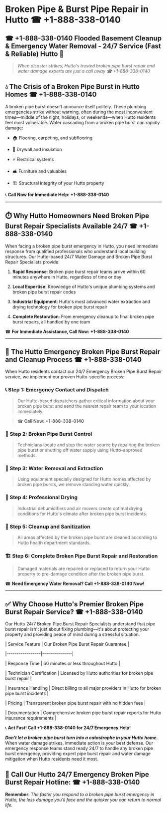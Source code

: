 # Broken Pipe & Burst Pipe Repair in Hutto ☎ +1-888-338-0140  
## ☎ +1-888-338-0140 Flooded Basement Cleanup & Emergency Water Removal - 24/7 Service (Fast & Reliable) Hutto 🚨  

> *When disaster strikes, Hutto's trusted broken pipe burst repair and water damage experts are just a call away ☎ +1-888-338-0140*  

## 💧 The Crisis of a Broken Pipe Burst in Hutto Homes ☎ +1-888-338-0140  

A broken pipe burst doesn't announce itself politely. These plumbing emergencies strike without warning, often during the most inconvenient times—middle of the night, holidays, or weekends—when Hutto residents feel most vulnerable. Water cascading from a broken pipe burst can rapidly damage:  

* 🏠 Flooring, carpeting, and subflooring  
* 🧱 Drywall and insulation  
* ⚡ Electrical systems  
* 🛋️ Furniture and valuables  
* 🏗️ Structural integrity of your Hutto property  

📞 **Call Now for Immediate Help: +1-888-338-0140**  

---  

## ⏱️ Why Hutto Homeowners Need Broken Pipe Burst Repair Specialists Available 24/7 ☎ +1-888-338-0140  

When facing a broken pipe burst emergency in Hutto, you need immediate response from qualified professionals who understand local building structures. Our Hutto-based 24/7 Water Damage and Broken Pipe Burst Repair Specialists provide:  

1. **Rapid Response**: Broken pipe burst repair teams arrive within 60 minutes anywhere in Hutto, regardless of time or day  
2. **Local Expertise**: Knowledge of Hutto's unique plumbing systems and broken pipe burst repair codes  
3. **Industrial Equipment**: Hutto's most advanced water extraction and drying technology for broken pipe burst repair  
4. **Complete Restoration**: From emergency cleanup to final broken pipe burst repairs, all handled by one team  

☎ **For Immediate Assistance, Call Now: +1-888-338-0140**  

---  

## 🔧 The Hutto Emergency Broken Pipe Burst Repair and Cleanup Process ☎ +1-888-338-0140  

When Hutto residents contact our 24/7 Emergency Broken Pipe Burst Repair service, we implement our proven Hutto-specific process:  

### 📞 Step 1: Emergency Contact and Dispatch  
> Our Hutto-based dispatchers gather critical information about your broken pipe burst and send the nearest repair team to your location immediately.  
> ☎ **Call Now: +1-888-338-0140**  

### 🚿 Step 2: Broken Pipe Burst Control  
> Technicians locate and stop the water source by repairing the broken pipe burst or shutting off water supply using Hutto-approved methods.  

### 🌊 Step 3: Water Removal and Extraction  
> Using equipment specially designed for Hutto homes affected by broken pipe bursts, we remove standing water quickly.  

### 💨 Step 4: Professional Drying  
> Industrial dehumidifiers and air movers create optimal drying conditions for Hutto's climate after broken pipe burst incidents.  

### 🧼 Step 5: Cleanup and Sanitization  
> All areas affected by the broken pipe burst are cleaned according to Hutto health department standards.  

### 🏗️ Step 6: Complete Broken Pipe Burst Repair and Restoration  
> Damaged materials are repaired or replaced to return your Hutto property to pre-damage condition after the broken pipe burst.  

☎ **Need Emergency Water Removal? Call +1-888-338-0140 Now!**  

---  

## ✅ Why Choose Hutto's Premier Broken Pipe Burst Repair Service? ☎ +1-888-338-0140  

Our Hutto 24/7 Broken Pipe Burst Repair Specialists understand that pipe burst repair isn't just about fixing plumbing—it's about protecting your property and providing peace of mind during a stressful situation.  

| Service Feature | Our Broken Pipe Burst Repair Guarantee |  
|-----------------|---------------|  
| Response Time | 60 minutes or less throughout Hutto |  
| Technician Certification | Licensed by Hutto authorities for broken pipe burst repair |  
| Insurance Handling | Direct billing to all major providers in Hutto for broken pipe burst incidents |  
| Pricing | Transparent broken pipe burst repair with no hidden fees |  
| Documentation | Comprehensive broken pipe burst repair reports for Hutto insurance requirements |  

📞 **Act Fast! Call +1-888-338-0140 for 24/7 Emergency Help!**  

***Don't let a broken pipe burst turn into a catastrophe in your Hutto home.*** When water damage strikes, immediate action is your best defense. Our emergency response teams stand ready 24/7 to handle any broken pipe burst emergency, providing expert pipe burst repair and water damage mitigation when Hutto residents need it most.  

## 📱 Call Our Hutto 24/7 Emergency Broken Pipe Burst Repair Hotline: ☎ +1-888-338-0140  

**Remember**: *The faster you respond to a broken pipe burst emergency in Hutto, the less damage you'll face and the quicker you can return to normal life.*